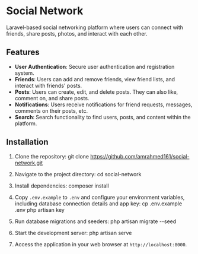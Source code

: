 # Social Network

Laravel-based social networking platform where users can connect with friends, share posts, photos, and interact with each other.

## Features

- **User Authentication**: Secure user authentication and registration system.
- **Friends**: Users can add and remove friends, view friend lists, and interact with friends' posts.
- **Posts**: Users can create, edit, and delete posts. They can also like, comment on, and share posts.
- **Notifications**: Users receive notifications for friend requests, messages, comments on their posts, etc.
- **Search**: Search functionality to find users, posts, and content within the platform.

## Installation

1. Clone the repository:
git clone https://github.com/amrahmed161/social-network.git


2. Navigate to the project directory:
cd social-network


3. Install dependencies:
composer install

4. Copy `.env.example` to `.env` and configure your environment variables, including database connection details and app key:
cp .env.example .env
php artisan key

5. Run database migrations and seeders:
php artisan migrate --seed


6. Start the development server:
php artisan serve

7. Access the application in your web browser at `http://localhost:8000`.
